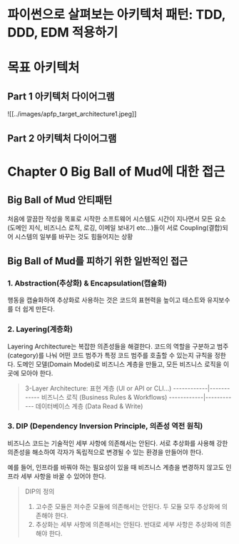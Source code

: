 # 파이썬으로 살펴보는 아키텍처 패턴: TDD, DDD, EDM 적용하기
# 목표 아키텍처
## Part 1 아키텍처 다이어그램

![[../images/apfp_target_architecture1.jpeg]]

## Part 2 아키텍처 다이어그램


# Chapter 0 Big Ball of Mud에 대한 접근

## Big Ball of Mud 안티패턴

처음에 깔끔한 작성을 목표로 시작한 소프트웨어 시스템도 시간이 지나면서 모든 요소 (도메인 지식, 비즈니스 로직, 로깅, 이메일 보내기 etc…)들이 서로 Coupling(결합)되어 시스템의 일부를 바꾸는 것도 힘들어지는 상황

## Big Ball of Mud를 피하기 위한 일반적인 접근

### 1. Abstraction(추상화) & Encapsulation(캡슐화)
행동을 캡슐화하여 추상화로 사용하는 것은 코드의 표현력을 높이고 테스트와 유지보수를 더 쉽게 만든다.
### 2. Layering(계층화)
Layering Architecture는 복잡한 의존성들을 해결한다. 코드의 역할을 구분하고 범주(category)를 나눠 어떤 코드 범주가 특정 코드 범주를 호출할 수 있는지 규칙을 정한다. 도메인 모델(Domain Model)로 비즈니스 계층을 만들고, 모든 비즈니스 로직을 이곳에 모아야 한다.

>3-Layer Architecture:
>표현 계층 (UI or API or CLI…)
>------------|------------
>비즈니스 로직 (Business Rules & Workflows)
>------------|------------
>데이터베이스 계층 (Data Read & Write)
 
### 3. DIP (Dependency Inversion Principle, 의존성 역전 원칙)
비즈니스 코드는 기술적인 세부 사항에 의존해서는 안된다. 서로 추상화를 사용해 강한 의존성을 해소하여 각자가 독립적으로 변경될 수 있는 환경을 만들어야 한다.

예를 들어, 인프라를 바꿔야 하는 필요성이 있을 때 비즈니스 계층을 변경하지 않고도 인프라 세부 사항을 바꿀 수 있어야 한다.

>DIP의 정의
>1. 고수준 모듈은 저수준 모듈에 의존해서는 안된다. 두 모듈 모두 추상화에 의존해야 한다.
>2. 추상화는 세부 사항에 의존해서는 안된다. 반대로 세부 사항은 추상화에 의존해야 한다.